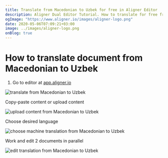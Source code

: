 ```yaml
---
title: Translate from Macedonian to Uzbek for free in Aligner Editor
description: Aligner Dual Editor Tutorial. How to translate for free from Macedonian to Uzbek. Aligner is multilingual document management platform. 
ogImage: "https://www.aligner.io/images/aligner-logo.png"
date: 2020-05-06T07:09:21+03:00
image: ../images/aligner-logo.png
onBlog: true
---
```


# How to translate document from Macedonian to Uzbek

1. Go to editor at [app.aligner.io](https://app.aligner.io "Aligner App web page")

![translate from Macedonian to Uzbek](../aligner-blank-editor.png "translate from Macedonian to Uzbek")

Copy-paste content or upload content

![upload content from Macedonian to Uzbek](../aligner-uploaded-document.png "upload content from Macedonian to Uzbek")

Choose desired language

![choose machine translation from Macedonian to Uzbek](../aligner-language-dropdown.png "choose machine translation from Macedonian to Uzbek")

Work and edit 2 documents in parallel

![edit translation from Macedonian to Uzbek](../aligner-double-sitded-editor.png "edit translation from Macedonian to Uzbek")

